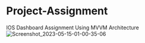 # Project-Assignment 

IOS Dashboard Assignment Using MVVM Architecture
![Screenshot_2023-05-15-01-00-35-06](https://github.com/Prateek1-1997/Project-Assignment/assets/82700834/c547d837-04bf-4cdc-9d53-3a0b8654f1b1)

